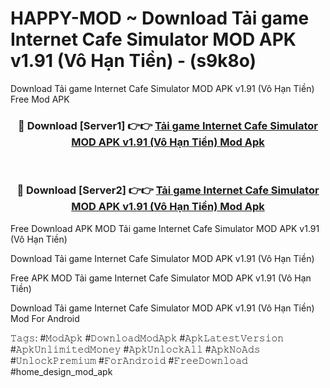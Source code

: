 # HAPPY-MOD ~ Download Tải game Internet Cafe Simulator MOD APK v1.91 (Vô Hạn Tiền) - (s9k8o)
Download Tải game Internet Cafe Simulator MOD APK v1.91 (Vô Hạn Tiền) Free Mod APK

<div align="center">
<h3>🔴 Download [Server1] 👉👉 <a href="https://apk-comot.site?title=Tải_game_Internet_Cafe_Simulator_MOD_APK_v1.91_(Vô_Hạn_Tiền)">Tải game Internet Cafe Simulator MOD APK v1.91 (Vô Hạn Tiền) Mod Apk</a></h3><br>

<h3>🔴 Download [Server2] 👉👉 <a href="https://apk-comot.site?title=Tải_game_Internet_Cafe_Simulator_MOD_APK_v1.91_(Vô_Hạn_Tiền)">Tải game Internet Cafe Simulator MOD APK v1.91 (Vô Hạn Tiền) Mod Apk</a></h3>
</div>


Free Download APK MOD Tải game Internet Cafe Simulator MOD APK v1.91 (Vô Hạn Tiền)

Download Tải game Internet Cafe Simulator MOD APK v1.91 (Vô Hạn Tiền) 

Free APK MOD Tải game Internet Cafe Simulator MOD APK v1.91 (Vô Hạn Tiền) 

Download Tải game Internet Cafe Simulator MOD APK v1.91 (Vô Hạn Tiền) Mod For Android

𝚃𝚊𝚐𝚜: #𝙼𝚘𝚍𝙰𝚙𝚔 #𝙳𝚘𝚠𝚗𝚕𝚘𝚊𝚍𝙼𝚘𝚍𝙰𝚙𝚔 #𝙰𝚙𝚔𝙻𝚊𝚝𝚎𝚜𝚝𝚅𝚎𝚛𝚜𝚒𝚘𝚗 #𝙰𝚙𝚔𝚄𝚗𝚕𝚒𝚖𝚒𝚝𝚎𝚍𝙼𝚘𝚗𝚎𝚢 #𝙰𝚙𝚔𝚄𝚗𝚕𝚘𝚌𝚔𝙰𝚕𝚕 #𝙰𝚙𝚔𝙽𝚘𝙰𝚍𝚜 #𝚄𝚗𝚕𝚘𝚌𝚔𝙿𝚛𝚎𝚖𝚒𝚞𝚖 #𝙵𝚘𝚛𝙰𝚗𝚍𝚛𝚘𝚒𝚍 #𝙵𝚛𝚎𝚎𝙳𝚘𝚠𝚗𝚕𝚘𝚊𝚍 #home_design_mod_apk